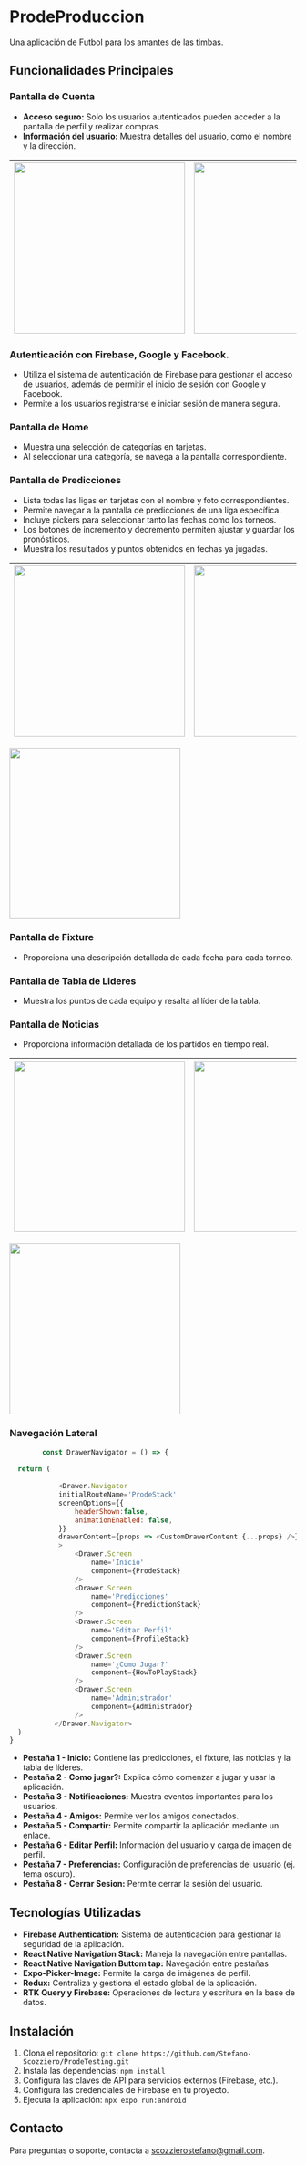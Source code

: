 # ProdeProduccion

Una aplicación de Futbol para los amantes de las timbas.

## Funcionalidades Principales

### Pantalla de Cuenta

- **Acceso seguro:** Solo los usuarios autenticados pueden acceder a la pantalla de perfil y realizar compras.
- **Información del usuario:** Muestra detalles del usuario, como el nombre y la dirección.

| <img src="https://firebasestorage.googleapis.com/v0/b/prodesco-6910f.appspot.com/o/images%2FLogin.png?alt=media&token=f30a26d6-922d-4425-940d-c71baaa261b5" width="300" /> | <img src="https://firebasestorage.googleapis.com/v0/b/prodesco-6910f.appspot.com/o/images%2FRegister.png?alt=media&token=1a38d010-6ac5-448b-8b3a-8ab5c52acf5f" width="300" /> |
|---|---|

### Autenticación con Firebase, Google y Facebook.

- Utiliza el sistema de autenticación de Firebase para gestionar el acceso de usuarios, además de permitir el inicio de sesión con Google y Facebook.
- Permite a los usuarios registrarse e iniciar sesión de manera segura.

### Pantalla de Home

- Muestra una selección de categorías en tarjetas.
- Al seleccionar una categoría, se navega a la pantalla correspondiente.

### Pantalla de Predicciones

- Lista todas las ligas en tarjetas con el nombre y foto correspondientes.
- Permite navegar a la pantalla de predicciones de una liga específica.
- Incluye pickers para seleccionar tanto las fechas como los torneos.
- Los botones de incremento y decremento permiten ajustar y guardar los pronósticos.
- Muestra los resultados y puntos obtenidos en fechas ya jugadas.

| <img src="https://firebasestorage.googleapis.com/v0/b/prodesco-6910f.appspot.com/o/images%2FPredicts.png?alt=media&token=af6eb701-a4f3-4621-8758-65fbb725c669" width="300" /> | <img src="https://firebasestorage.googleapis.com/v0/b/prodesco-6910f.appspot.com/o/images%2FPredicts-Date-Old.png?alt=media&token=122baac0-c62e-4343-a739-7ba6a4f11fa1" width="300" /> | 
|---|---| 
<img src="https://firebasestorage.googleapis.com/v0/b/prodesco-6910f.appspot.com/o/images%2FFixture.png?alt=media&token=ba31cccd-0384-44fd-98ff-cb107d888422" width="300" />

### Pantalla de Fixture

- Proporciona una descripción detallada de cada fecha para cada torneo.

### Pantalla de Tabla de Lideres

- Muestra los puntos de cada equipo y resalta al líder de la tabla.

### Pantalla de Noticias

- Proporciona información detallada de los partidos en tiempo real.

| <img src="https://firebasestorage.googleapis.com/v0/b/prodesco-6910f.appspot.com/o/images%2FDrawer.png?alt=media&token=6d53aec2-de8b-453e-9463-233fbd2e8933" width="300" /> | <img src="https://firebasestorage.googleapis.com/v0/b/prodesco-6910f.appspot.com/o/images%2FForgotYourPass.png?alt=media&token=5e908c50-465f-4023-9bf5-f8fe1c88f677" width="300" /> | 
|---|---| 
<img src="https://firebasestorage.googleapis.com/v0/b/prodesco-6910f.appspot.com/o/images%2Fprofile.png?alt=media&token=19c381fd-da41-4236-887b-e523b6ffae2d" width="300" /> 


### Navegación Lateral

```Javascript
        const DrawerNavigator = () => {
    
  return (
    
            <Drawer.Navigator
            initialRouteName='ProdeStack'
            screenOptions={{
                headerShown:false,
                animationEnabled: false,
            }}
            drawerContent={props => <CustomDrawerContent {...props} />}
            >
                <Drawer.Screen
                    name='Inicio'
                    component={ProdeStack}
                />
                <Drawer.Screen
                    name='Predicciones'
                    component={PredictionStack}
                />
                <Drawer.Screen 
                    name='Editar Perfil' 
                    component={ProfileStack}
                />
                <Drawer.Screen 
                    name='¿Como Jugar?' 
                    component={HowToPlayStack}
                />
                <Drawer.Screen 
                    name='Administrador' 
                    component={Administrador}
                />
           </Drawer.Navigator>
  )
}

```

- **Pestaña 1 - Inicio:** Contiene las predicciones, el fixture, las noticias y la tabla de líderes.
- **Pestaña 2 - Como jugar?:** Explica cómo comenzar a jugar y usar la aplicación.
- **Pestaña 3 - Notificaciones:** Muestra eventos importantes para los usuarios.
- **Pestaña 4 - Amigos:** Permite ver los amigos conectados.
- **Pestaña 5 - Compartir:** Permite compartir la aplicación mediante un enlace.
- **Pestaña 6 - Editar Perfil:** Información del usuario y carga de imagen de perfil.
- **Pestaña 7 - Preferencias:** Configuración de preferencias del usuario (ej. tema oscuro).
- **Pestaña 8 - Cerrar Sesion:** Permite cerrar la sesión del usuario.

## Tecnologías Utilizadas

- **Firebase Authentication:** Sistema de autenticación para gestionar la seguridad de la aplicación.
- **React Native Navigation Stack:** Maneja la navegación entre pantallas.
- **React Native Navigation Buttom tap:** Navegación entre pestañas
- **Expo-Picker-Image:** Permite la carga de imágenes de perfil.
- **Redux:** Centraliza y gestiona el estado global de la aplicación.
- **RTK Query y Firebase:** Operaciones de lectura y escritura en la base de datos.

## Instalación

1. Clona el repositorio: `git clone https://github.com/Stefano-Scozziero/ProdeTesting.git`
2. Instala las dependencias: `npm install`
3. Configura las claves de API para servicios externos (Firebase, etc.).
4. Configura las credenciales de Firebase en tu proyecto.
5. Ejecuta la aplicación: `npx expo run:android`

## Contacto

Para preguntas o soporte, contacta a scozzierostefano@gmail.com.